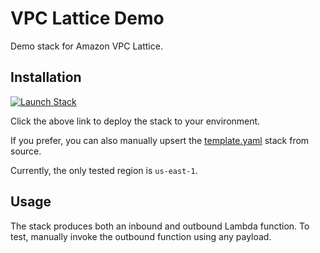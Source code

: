 # VPC Lattice Demo

Demo stack for Amazon VPC Lattice.

## Installation

[![Launch Stack](https://cdn.rawgit.com/buildkite/cloudformation-launch-stack-button-svg/master/launch-stack.svg)](https://console.aws.amazon.com/cloudformation/home?region=us-east-1#/stacks/new?stackName=vpclatticedemo&templateURL=https://s3.amazonaws.com/ianmckay-us-east-1/vpclatticedemo/template.yaml)

Click the above link to deploy the stack to your environment.

If you prefer, you can also manually upsert the [template.yaml](https://github.com/iann0036/vpc-lattice-demo/blob/main/template.yaml) stack from source.

Currently, the only tested region is `us-east-1`.

## Usage

The stack produces both an inbound and outbound Lambda function. To test, manually invoke the outbound function using any payload.
